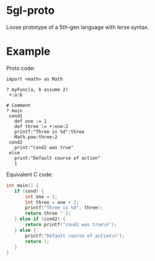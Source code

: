 # 5gl-proto
Loose prototype of a 5th-gen language with terse syntax.

# Example
 Proto code:
 
 ```
import <math> as Math

? myFunc(a, b assume 2)
  +:a:b

# Comment
? main
  cond1
    def one := 1
    def three := +:one:2
    printf:"Three is %d":three
    Math.pow:three:2
  cond2
    print:"cond2 was true"
  else
    print:"Default course of action"
    1
 ```
 
 Equivalent C code:
 
 ```c
 int main() {
    if (cond) {
        int one = 1;
        int three = one + 2;
        printf("Three is %d", three);
        return three ^ 2;
    } else if (cond2) {
        return printf("cond2 was true\n");
    } else {
        printf("Default course of action\n");
        return 1;
    }
}
 ```
